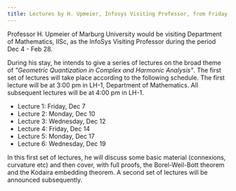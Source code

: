 ```yaml
---
title: Lectures by H. Upmeier, Infosys Visiting Professor, from Friday, December 7, 2018
---
```


Professor H. Upmeier of Marburg University would be visiting
Department of Mathematics, IISc, as the InfoSys Visiting Professor during the period Dec 4 - Feb 28.


During his stay, he intends to give a series of lectures on the broad theme of _"Geometric
Quantization in Complex and Harmonic Analysis"_. The first set of lectures will take place
according to the following schedule. The first lecture will be at 3:00 pm in LH-1, Department of Mathematics.  All subsequent lectures will be at 4:00 pm in LH-1.

- Lecture 1: Friday, Dec 7
- Lecture 2: Monday, Dec 10
- Lecture 3: Wednesday, Dec 12
- Lecture 4: Friday, Dec 14
- Lecture 5: Monday, Dec 17
- Lecture 6: Wednesday, Dec 19

In this first set of lectures, he will discuss some basic material (connexions, curvature etc) and then cover,
with full proofs, the Borel-Weil-Bott theorem and the Kodaira embedding theorem.  A second set of lectures
will be announced subsequently.
